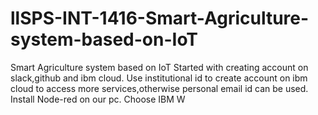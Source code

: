 # llSPS-INT-1416-Smart-Agriculture-system-based-on-IoT
Smart Agriculture system based on IoT
Started with creating account on slack,github and ibm cloud.
Use institutional id to create account on ibm cloud to access more services,otherwise personal email id can be used.
Install Node-red on our pc.
Choose IBM W
